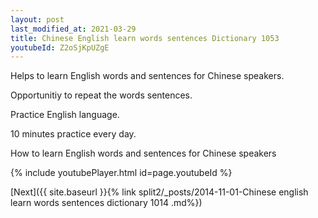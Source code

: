 ```yaml
---
layout: post
last_modified_at: 2021-03-29
title: Chinese English learn words sentences Dictionary 1053 
youtubeId: Z2oSjKpUZgE
---
```

 
 
Helps to learn English words and sentences for Chinese speakers.

Opportunitiy to repeat the words sentences. 

Practice English language. 
 
10 minutes practice every day. 
 
How to learn English words and sentences for Chinese speakers 
 
{% include youtubePlayer.html id=page.youtubeId %}
 
 
[Next]({{ site.baseurl }}{% link  split2/_posts/2014-11-01-Chinese english learn words sentences dictionary 1014 .md%})
 
